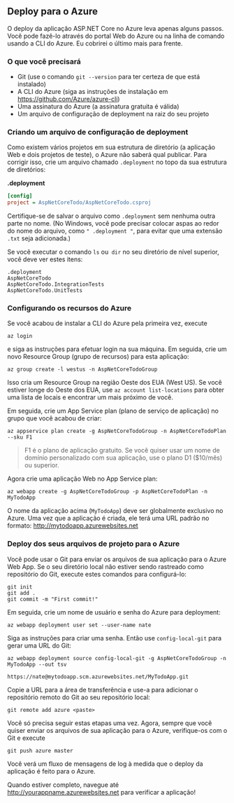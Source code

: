 ## Deploy para o Azure

O deploy da aplicação ASP.NET Core no Azure leva apenas alguns passos. Você pode fazê-lo através do portal Web do Azure ou na linha de comando usando a CLI do Azure. Eu cobrirei o último mais para frente.

### O que você precisará

* Git (use o comando `git --version` para ter certeza de que está instalado)
* A CLI do Azure (siga as instruções de instalação em https://github.com/Azure/azure-cli)
* Uma assinatura do Azure (a assinatura gratuita é válida)
* Um arquivo de configuração de deployment na raiz do seu projeto

### Criando um arquivo de configuração de deployment

Como existem vários projetos em sua estrutura de diretório (a aplicação Web e dois projetos de teste), o Azure não saberá qual publicar. Para corrigir isso, crie um arquivo chamado `.deployment` no topo da sua estrutura de diretórios:

**.deployment**

```ini
[config]
project = AspNetCoreTodo/AspNetCoreTodo.csproj
```

Certifique-se de salvar o arquivo como `.deployment` sem nenhuma outra parte no nome. (No Windows, você pode precisar colocar aspas ao redor do nome do arquivo, como `" .deployment "`, para evitar que uma extensão `.txt` seja adicionada.)

Se você executar o comando `ls` ou` dir` no seu diretório de nível superior, você deve ver estes itens:

```
.deployment
AspNetCoreTodo
AspNetCoreTodo.IntegrationTests
AspNetCoreTodo.UnitTests
```

### Configurando os recursos do Azure

Se você acabou de instalar a CLI do Azure pela primeira vez, execute

```
az login
```

e siga as instruções para efetuar login na sua máquina. Em seguida, crie um novo Resource Group (grupo de recursos) para esta aplicação:

```
az group create -l westus -n AspNetCoreTodoGroup
```

Isso cria um Resource Group na região Oeste dos EUA (West US). Se você estiver longe do Oeste dos EUA, use `az account list-locations` para obter uma lista de locais e encontrar um mais próximo de você.

Em seguida, crie um App Service plan (plano de serviço de aplicação) no grupo que você acabou de criar:

```
az appservice plan create -g AspNetCoreTodoGroup -n AspNetCoreTodoPlan --sku F1
```

> F1 é o plano de aplicação gratuito. Se você quiser usar um nome de domínio personalizado com sua aplicação, use o plano D1 ($10/mês) ou superior.

Agora crie uma aplicação Web no App Service plan:

```
az webapp create -g AspNetCoreTodoGroup -p AspNetCoreTodoPlan -n MyTodoApp
```

O nome da aplicação acima (`MyTodoApp`) deve ser globalmente exclusivo no Azure. Uma vez que a aplicação é criada, ele terá uma URL padrão no formato: http://mytodoapp.azurewebsites.net

### Deploy dos seus arquivos de projeto para o Azure

Você pode usar o Git para enviar os arquivos de sua aplicação para o Azure Web App. Se o seu diretório local não estiver sendo rastreado como repositório do Git, execute estes comandos para configurá-lo:

```
git init
git add .
git commit -m "First commit!"
```

Em seguida, crie um nome de usuário e senha do Azure para deployment:

```
az webapp deployment user set --user-name nate
```

Siga as instruções para criar uma senha. Então use `config-local-git` para gerar uma URL do Git:

```
az webapp deployment source config-local-git -g AspNetCoreTodoGroup -n MyTodoApp --out tsv

https://nate@mytodoapp.scm.azurewebsites.net/MyTodoApp.git
```

Copie a URL para a área de transferência e use-a para adicionar o repositório remoto do Git ao seu repositório local:

```
git remote add azure <paste>
```

Você só precisa seguir estas etapas uma vez. Agora, sempre que você quiser enviar os arquivos de sua aplicação para o Azure, verifique-os com o Git e execute

```
git push azure master
```

Você verá um fluxo de mensagens de log à medida que o deploy da aplicação é feito para o Azure.

Quando estiver completo, navegue até http://yourappname.azurewebsites.net para verificar a aplicação!
